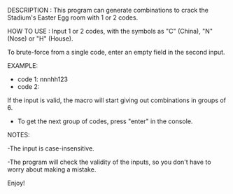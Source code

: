DESCRIPTION : This program can generate combinations to crack the Stadium's Easter Egg room with 1 or 2 codes.


HOW TO USE : Input 1 or 2 codes, with the symbols as "C" (China), "N" (Nose) or "H" (House).

To brute-force from a single code, enter an empty field in the second input.

EXAMPLE: 

- code 1: nnnhh123 
- code 2:


If the input is valid, the macro will start giving out combinations in groups of 6. 

- To get the next group of codes, press "enter" in the console.


NOTES: 

   -The input is case-insensitive.

   -The program will check the validity of the inputs, so you don't have to worry about making a mistake.

Enjoy!